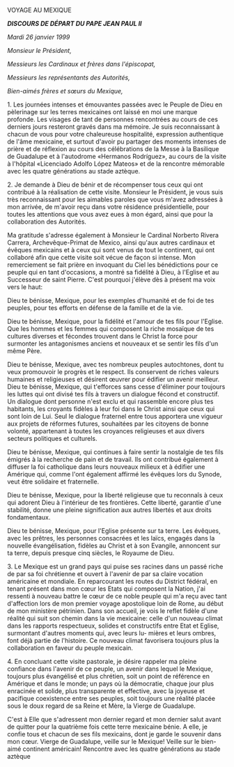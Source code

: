 VOYAGE AU MEXIQUE

***DISCOURS DE DÉPART DU PAPE JEAN PAUL II***

*Mardi 26 janvier 1999*

*Monsieur le Président,*

*Messieurs les Cardinaux et frères dans l'épiscopat,*

*Messieurs les représentants des Autorités,*

*Bien-aimés frères et sœurs du Mexique,*

1\. Les journées intenses et émouvantes passées avec le Peuple de Dieu en pèlerinage sur les terres mexicaines ont laissé en moi une marque profonde. Les visages de tant de personnes rencontrées au cours de ces derniers jours resteront gravés dans ma mémoire. Je suis reconnaissant à chacun de vous pour votre chaleureuse hospitalité, expression authentique de l'âme mexicaine, et surtout d'avoir pu partager des moments intenses de prière et de réflexion au cours des célébrations de la Messe à la Basilique de Guadalupe et à l'autodrome «Hermanos Rodríguez», au cours de la visite à l'hôpital «Licenciado Adolfo López Mateos» et de la rencontre mémorable avec les quatre générations au stade aztèque.

2\. Je demande à Dieu de bénir et de récompenser tous ceux qui ont contribué à la réalisation de cette visite. Monsieur le Président, je vous suis très reconnaissant pour les aimables paroles que vous m'avez adressées à mon arrivée, de m'avoir reçu dans votre résidence présidentielle, pour toutes les attentions que vous avez eues à mon égard, ainsi que pour la collaboration des Autorités.

Ma gratitude s'adresse également à Monsieur le Cardinal Norberto Rivera Carrera, Archevêque-Primat de Mexico, ainsi qu'aux autres cardinaux et évêques mexicains et à ceux qui sont venus de tout le continent, qui ont collaboré afin que cette visite soit vécue de façon si intense. Mon remerciement se fait prière en invoquant du Ciel les bénédictions pour ce peuple qui en tant d'occasions, a montré sa fidélité à Dieu, à l'Eglise et au Successeur de saint Pierre. C'est pourquoi j'élève dès à présent ma voix vers le haut:

Dieu te bénisse, Mexique, pour les exemples d'humanité et de foi de tes peuples, pour tes efforts en défense de la famille et de la vie.

Dieu te bénisse, Mexique, pour la fidélité et l'amour de tes fils pour l'Eglise. Que les hommes et les femmes qui composent la riche mosaïque de tes cultures diverses et fécondes trouvent dans le Christ la force pour surmonter les antagonismes anciens et nouveaux et se sentir les fils d'un même Père.

Dieu te bénisse, Mexique, avec tes nombreux peuples autochtones, dont tu veux promouvoir le progrès et le respect. Ils conservent de riches valeurs humaines et religieuses et désirent œuvrer pour édifier un avenir meilleur. Dieu te bénisse, Mexique, qui t'efforces sans cesse d'éliminer pour toujours les luttes qui ont divisé tes fils à travers un dialogue fécond et constructif. Un dialogue dont personne n'est exclu et qui rassemble encore plus tes habitants, les croyants fidèles à leur foi dans le Christ ainsi que ceux qui sont loin de Lui. Seul le dialogue fraternel entre tous apportera une vigueur aux projets de réformes futures, souhaitées par les citoyens de bonne volonté, appartenant à toutes les croyances religieuses et aux divers secteurs politiques et culturels.

Dieu te bénisse, Mexique, qui continues à faire sentir la nostalgie de tes fils émigrés à la recherche de pain et de travail. Ils ont contribué également à diffuser la foi catholique dans leurs nouveaux milieux et à édifier une Amérique qui, comme l'ont également affirmé les évêques lors du Synode, veut être solidaire et fraternelle.

Dieu te bénisse, Mexique, pour la liberté religieuse que tu reconnaîs à ceux qui adorent Dieu à l'intérieur de tes frontières. Cette liberté, garantie d'une stabilité, donne une pleine signification aux autres libertés et aux droits fondamentaux.

Dieu te bénisse, Mexique, pour l'Eglise présente sur ta terre. Les évêques, avec les prêtres, les personnes consacrées et les laïcs, engagés dans la nouvelle évangélisation, fidèles au Christ et à son Evangile, annoncent sur ta terre, depuis presque cinq siècles, le Royaume de Dieu.

3\. Le Mexique est un grand pays qui puise ses racines dans un passé riche de par sa foi chrétienne et ouvert à l'avenir de par sa claire vocation américaine et mondiale. En reparcourant les routes du District fédéral, en tenant présent dans mon cœur les Etats qui composent la Nation, j'ai ressenti à nouveau battre le cœur de ce noble peuple qui m'a reçu avec tant d'affection lors de mon premier voyage apostolique loin de Rome, au début de mon ministère pétrinien. Dans son accueil, je vois le reflet fidèle d'une réalité qui suit son chemin dans la vie mexicaine: celle d'un nouveau climat dans les rapports respectueux, solides et constructifs entre Etat et Eglise, surmontant d'autres moments qui, avec leurs lu- mières et leurs ombres, font déjà partie de l'histoire. Ce nouveau climat favorisera toujours plus la collaboration en faveur du peuple mexicain.

4\. En concluant cette visite pastorale, je désire rappeler ma pleine confiance dans l'avenir de ce peuple, un avenir dans lequel le Mexique, toujours plus évangélisé et plus chrétien, soit un point de référence en Amérique et dans le monde; un pays où la démocratie, chaque jour plus enracinée et solide, plus transparente et effective, avec la joyeuse et pacifique coexistence entre ses peuples, soit toujours une réalité placée sous le doux regard de sa Reine et Mère, la Vierge de Guadalupe.

C'est à Elle que s'adressent mon dernier regard et mon dernier salut avant de quitter pour la quatrième fois cette terre mexicaine bénie. A elle, je confie tous et chacun de ses fils mexicains, dont je garde le souvenir dans mon cœur. Vierge de Guadalupe, veille sur le Mexique! Veille sur le bien-aimé continent américain! Rencontre avec les quatre générations au stade aztèque